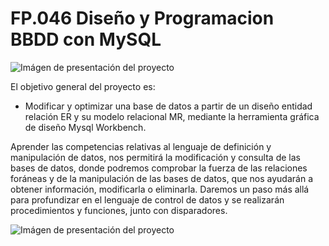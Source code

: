 # FP.046 Diseño y Programacion BBDD con MySQL
![Imágen de presentación del proyecto](https://raw.githubusercontent.com/VuitBlack/FP.046-Disenyo-y-Programacion-BBDD/main/Intro_Image.png)

El objetivo general del proyecto es:
 - Modificar y optimizar una base de datos a partir de un diseño entidad relación ER y su modelo relacional MR, mediante la herramienta gráfica de diseño Mysql Workbench.
   
Aprender las competencias relativas al lenguaje de definición y manipulación de datos, nos permitirá la modificación y consulta de las bases de datos, donde podremos comprobar la fuerza de las relaciones foráneas y de la manipulación de las bases de datos, que nos ayudarán a obtener información, modificarla o eliminarla. 
Daremos un paso más allá para profundizar en el lenguaje de control de datos  y se realizarán procedimientos y funciones, junto con disparadores.

![Imágen de presentación del proyecto](https://raw.githubusercontent.com/VuitBlack/FP.046-Disenyo-y-Programacion-BBDD/main/Logo_DBD.png)
